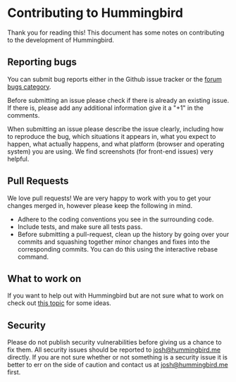 Contributing to Hummingbird
===========================

Thank you for reading this! This document has some notes on contributing to the development of Hummingbird.

Reporting bugs
--------------

You can submit bug reports either in the Github issue tracker or the [forum bugs category](http://forums.hummingbird.me/c/feedback/bugs).

Before submitting an issue please check if there is already an existing issue. If there is, please add any additional information give it a "+1" in the comments.

When submitting an issue please describe the issue clearly, including how to reproduce the bug, which situations it appears in, what you expect to happen, what actually happens, and what platform (browser and operating system) you are using.  We find screenshots (for front-end issues) very helpful.

Pull Requests
-------------

We love pull requests! We are very happy to work with you to get your changes merged in, however please keep the following in mind.

* Adhere to the coding conventions you see in the surrounding code.
* Include tests, and make sure all tests pass.
* Before submitting a pull-request, clean up the history by going over your commits and squashing together minor changes and fixes into the corresponding commits. You can do this using the interactive rebase command.

What to work on
---------------

If you want to help out with Hummingbird but are not sure what to work on check out [this topic](http://forums.hummingbird.me/t/how-to-help-out-with-hummingbird/9390) for some ideas.

Security
--------

Please do not publish security vulnerabilities before giving us a chance to fix them. All security issues should be reported to [josh@hummingbird.me](mailto:josh@hummingbird.me) directly. If you are not sure whether or not something is a security issue it is better to err on the side of caution and contact us at [josh@hummingbird.me](mailto:josh@hummingbird.me) first.
